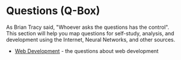 # Questions (Q-Box)

As Brian Tracy said, "Whoever asks the questions has the control". \
This section will help you map questions for self-study, analysis, and development using the Internet, Neural Networks, and other sources.

- [Web Development](./web_development/q_box__web_development.md) - the questions about web development
